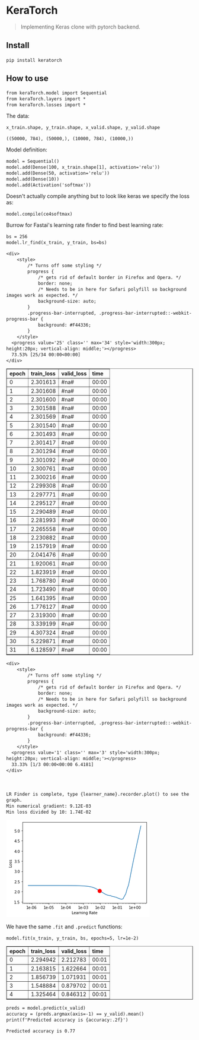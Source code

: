 # KeraTorch
> Implementing Keras clone with pytorch backend.


## Install

`pip install keratorch`

## How to use

```
from keraTorch.model import Sequential
from keraTorch.layers import *
from keraTorch.losses import *
```

The data:

```
x_train.shape, y_train.shape, x_valid.shape, y_valid.shape
```




    ((50000, 784), (50000,), (10000, 784), (10000,))



Model definition:

```
model = Sequential()
model.add(Dense(100, x_train.shape[1], activation='relu'))
model.add(Dense(50, activation='relu'))
model.add(Dense(10))
model.add(Activation('softmax'))
```

Doesn't actually compile anything but to look like keras we specify the loss as:

```
model.compile(ce4softmax)
```

Burrow for Fastai's learning rate finder to find best learning rate:

```
bs = 256
model.lr_find(x_train, y_train, bs=bs)
```



    <div>
        <style>
            /* Turns off some styling */
            progress {
                /* gets rid of default border in Firefox and Opera. */
                border: none;
                /* Needs to be in here for Safari polyfill so background images work as expected. */
                background-size: auto;
            }
            .progress-bar-interrupted, .progress-bar-interrupted::-webkit-progress-bar {
                background: #F44336;
            }
        </style>
      <progress value='25' class='' max='34' style='width:300px; height:20px; vertical-align: middle;'></progress>
      73.53% [25/34 00:00<00:00]
    </div>

<table border="1" class="dataframe">
  <thead>
    <tr style="text-align: left;">
      <th>epoch</th>
      <th>train_loss</th>
      <th>valid_loss</th>
      <th>time</th>
    </tr>
  </thead>
  <tbody>
    <tr>
      <td>0</td>
      <td>2.301613</td>
      <td>#na#</td>
      <td>00:00</td>
    </tr>
    <tr>
      <td>1</td>
      <td>2.301608</td>
      <td>#na#</td>
      <td>00:00</td>
    </tr>
    <tr>
      <td>2</td>
      <td>2.301600</td>
      <td>#na#</td>
      <td>00:00</td>
    </tr>
    <tr>
      <td>3</td>
      <td>2.301588</td>
      <td>#na#</td>
      <td>00:00</td>
    </tr>
    <tr>
      <td>4</td>
      <td>2.301569</td>
      <td>#na#</td>
      <td>00:00</td>
    </tr>
    <tr>
      <td>5</td>
      <td>2.301540</td>
      <td>#na#</td>
      <td>00:00</td>
    </tr>
    <tr>
      <td>6</td>
      <td>2.301493</td>
      <td>#na#</td>
      <td>00:00</td>
    </tr>
    <tr>
      <td>7</td>
      <td>2.301417</td>
      <td>#na#</td>
      <td>00:00</td>
    </tr>
    <tr>
      <td>8</td>
      <td>2.301294</td>
      <td>#na#</td>
      <td>00:00</td>
    </tr>
    <tr>
      <td>9</td>
      <td>2.301092</td>
      <td>#na#</td>
      <td>00:00</td>
    </tr>
    <tr>
      <td>10</td>
      <td>2.300761</td>
      <td>#na#</td>
      <td>00:00</td>
    </tr>
    <tr>
      <td>11</td>
      <td>2.300216</td>
      <td>#na#</td>
      <td>00:00</td>
    </tr>
    <tr>
      <td>12</td>
      <td>2.299308</td>
      <td>#na#</td>
      <td>00:00</td>
    </tr>
    <tr>
      <td>13</td>
      <td>2.297771</td>
      <td>#na#</td>
      <td>00:00</td>
    </tr>
    <tr>
      <td>14</td>
      <td>2.295127</td>
      <td>#na#</td>
      <td>00:00</td>
    </tr>
    <tr>
      <td>15</td>
      <td>2.290489</td>
      <td>#na#</td>
      <td>00:00</td>
    </tr>
    <tr>
      <td>16</td>
      <td>2.281993</td>
      <td>#na#</td>
      <td>00:00</td>
    </tr>
    <tr>
      <td>17</td>
      <td>2.265558</td>
      <td>#na#</td>
      <td>00:00</td>
    </tr>
    <tr>
      <td>18</td>
      <td>2.230882</td>
      <td>#na#</td>
      <td>00:00</td>
    </tr>
    <tr>
      <td>19</td>
      <td>2.157919</td>
      <td>#na#</td>
      <td>00:00</td>
    </tr>
    <tr>
      <td>20</td>
      <td>2.041476</td>
      <td>#na#</td>
      <td>00:00</td>
    </tr>
    <tr>
      <td>21</td>
      <td>1.920061</td>
      <td>#na#</td>
      <td>00:00</td>
    </tr>
    <tr>
      <td>22</td>
      <td>1.823919</td>
      <td>#na#</td>
      <td>00:00</td>
    </tr>
    <tr>
      <td>23</td>
      <td>1.768780</td>
      <td>#na#</td>
      <td>00:00</td>
    </tr>
    <tr>
      <td>24</td>
      <td>1.723490</td>
      <td>#na#</td>
      <td>00:00</td>
    </tr>
    <tr>
      <td>25</td>
      <td>1.641395</td>
      <td>#na#</td>
      <td>00:00</td>
    </tr>
    <tr>
      <td>26</td>
      <td>1.776127</td>
      <td>#na#</td>
      <td>00:00</td>
    </tr>
    <tr>
      <td>27</td>
      <td>2.319300</td>
      <td>#na#</td>
      <td>00:00</td>
    </tr>
    <tr>
      <td>28</td>
      <td>3.339199</td>
      <td>#na#</td>
      <td>00:00</td>
    </tr>
    <tr>
      <td>29</td>
      <td>4.307324</td>
      <td>#na#</td>
      <td>00:00</td>
    </tr>
    <tr>
      <td>30</td>
      <td>5.229871</td>
      <td>#na#</td>
      <td>00:00</td>
    </tr>
    <tr>
      <td>31</td>
      <td>6.128597</td>
      <td>#na#</td>
      <td>00:00</td>
    </tr>
  </tbody>
</table><p>

    <div>
        <style>
            /* Turns off some styling */
            progress {
                /* gets rid of default border in Firefox and Opera. */
                border: none;
                /* Needs to be in here for Safari polyfill so background images work as expected. */
                background-size: auto;
            }
            .progress-bar-interrupted, .progress-bar-interrupted::-webkit-progress-bar {
                background: #F44336;
            }
        </style>
      <progress value='1' class='' max='3' style='width:300px; height:20px; vertical-align: middle;'></progress>
      33.33% [1/3 00:00<00:00 6.4181]
    </div>



    LR Finder is complete, type {learner_name}.recorder.plot() to see the graph.
    Min numerical gradient: 9.12E-03
    Min loss divided by 10: 1.74E-02



![png](docs/images/output_11_2.png)


We have the same `.fit` and `.predict` functions:

```
model.fit(x_train, y_train, bs, epochs=5, lr=1e-2)
```


<table border="1" class="dataframe">
  <thead>
    <tr style="text-align: left;">
      <th>epoch</th>
      <th>train_loss</th>
      <th>valid_loss</th>
      <th>time</th>
    </tr>
  </thead>
  <tbody>
    <tr>
      <td>0</td>
      <td>2.294942</td>
      <td>2.212783</td>
      <td>00:01</td>
    </tr>
    <tr>
      <td>1</td>
      <td>2.163815</td>
      <td>1.622664</td>
      <td>00:01</td>
    </tr>
    <tr>
      <td>2</td>
      <td>1.856739</td>
      <td>1.071931</td>
      <td>00:01</td>
    </tr>
    <tr>
      <td>3</td>
      <td>1.548884</td>
      <td>0.879702</td>
      <td>00:01</td>
    </tr>
    <tr>
      <td>4</td>
      <td>1.325464</td>
      <td>0.846312</td>
      <td>00:01</td>
    </tr>
  </tbody>
</table>


```
preds = model.predict(x_valid)
accuracy = (preds.argmax(axis=-1) == y_valid).mean()
print(f'Predicted accuracy is {accuracy:.2f}')
```

    Predicted accuracy is 0.77

